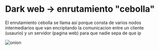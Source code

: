 
# Dark web -> enrutamiento "cebolla"

El enrutamiento cebolla se llama así porque consta de varios nodos intermediarios que van encriptando la comunicacion
entre un cliente (usaurio) y un servidor (pagina web) para que nadie sepa de que ip

![onion](https://user-images.githubusercontent.com/96772264/215756404-658066d0-d526-40d0-858b-f27fdd90eb12.png)

